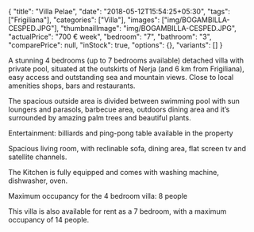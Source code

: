 {
    "title": "Villa Pelae",
    "date": "2018-05-12T15:54:25+05:30",
    "tags": ["Frigiliana"],
    "categories": ["Villa"],
    "images": ["img/BOGAMBILLA-CESPED.JPG"],
    "thumbnailImage": "img/BOGAMBILLA-CESPED.JPG",
    "actualPrice": "700 € week",
    "bedroom": "7",
    "bathroom": "3",
    "comparePrice": null,
    "inStock": true,
    "options": {},
    "variants": []
}

A stunning 4 bedrooms (up to 7 bedrooms available) detached villa with private pool, situated at the outskirts of Nerja (and 6 km from Frigiliana), easy access and outstanding sea and mountain views. Close to local amenities shops, bars and restaurants. 

The spacious outside area is divided between swimming pool with sun loungers and parasols, barbecue area, outdoors dining area and it’s surrounded by amazing palm trees and beautiful plants. 

Entertainment: billiards and ping-pong table available in the property

Spacious living room, with reclinable sofa, dining area, flat screen tv and satellite channels.

The Kitchen is fully equipped and comes with washing machine, dishwasher, oven.

Maximum occupancy for the 4 bedroom villa: 8 people

This villa is also available for rent as a 7 bedroom, with a maximum occupancy of 14 people.
